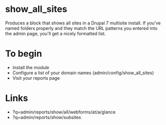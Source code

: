 # show_all_sites
Produces a block that shows all sites in a Drupal 7 multisite install. If you've named folders properly and they match the URL patterns you entered into the admin page, you'll get a nicely formatted list. 

# To begin
- Install the module
- Configure a list of your domain names (admin/config/show_all_sites)
- Visit your reports page

# Links 
- ?q=admin/reports/show/all/webforms/at/a/glance
- ?q=admin/reports/show/subsites